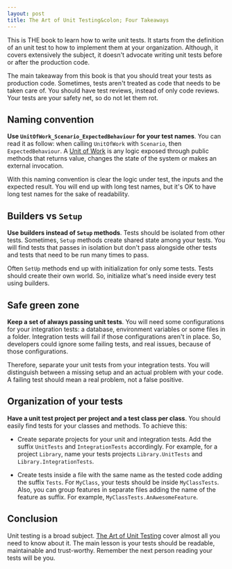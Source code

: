 ```yaml
---
layout: post
title: The Art of Unit Testing&colon; Four Takeaways
---
```


This is THE book to learn how to write unit tests. It starts from the definition of an unit test to how to implement them at your organization. Although, it covers extensively the subject, it doesn't advocate writing unit tests before or after the production code.

The main takeaway from this book is that you should treat your tests as production code. Sometimes, tests aren't treated as code that needs to be taken care of. You should have test reviews, instead of only code reviews. Your tests are your safety net, so do not let them rot.

## Naming convention

**Use `UnitOfWork_Scenario_ExpectedBehaviour` for your test names**. You can read it as follow: when calling `UnitOfWork` with `Scenario`, then `ExpectedBehaviour`. A [Unit of Work](https://osherove.com/blog/2005/4/3/naming-standards-for-unit-tests.html?rq=unit%20test) is any logic exposed through public methods that returns value, changes the state of the system or makes an external invocation.
	
With this naming convention is clear the logic under test, the inputs and the expected result. You will end up with long test names, but it's OK to have long test names for the sake of readability.

## Builders vs `Setup` 

**Use builders instead of `Setup` methods**. Tests should be isolated from other tests. Sometimes, `Setup` methods create shared state among your tests. You will find tests that passes in isolation but don't pass alongside other tests and tests that need to be run many times to pass. 

Often `SetUp` methods end up with initialization for only some tests. Tests should create their own world. So, initialize what's need inside every test using builders.

## Safe green zone

**Keep a set of always passing unit tests**. You will need some configurations for your integration tests: a database, environment variables or some files in a folder. Integration tests will fail if those configurations aren't in place. So, developers could ignore some failing tests, and real issues, because of those configurations. 

Therefore, separate your unit tests from your integration tests. You will distinguish between a missing setup and an actual problem with your code. A failing test should mean a real problem, not a false positive.

## Organization of your tests

**Have a unit test project per project and a test class per class**. You should easily find tests for your classes and methods. To achieve this:

* Create separate projects for your unit and integration tests. Add the suffix `UnitTests` and `IntegrationTests` accordingly. For example, for a project `Library`, name your tests projects `Library.UnitTests` and `Library.IntegrationTests`.

* Create tests inside a file with the same name as the tested code adding the suffix `Tests`. For `MyClass`, your tests should be inside `MyClassTests`. Also, you can group features in separate files adding the name of the feature as suffix. For example, `MyClassTests.AnAwesomeFeature`.

## Conclusion

Unit testing is a broad subject. [The Art of Unit Testing](https://www.manning.com/books/the-art-of-unit-testing-second-edition) cover almost all you need to know about it. The main lesson is your tests should be readable, maintainable and trust-worthy. Remember the next person reading your tests will be you.